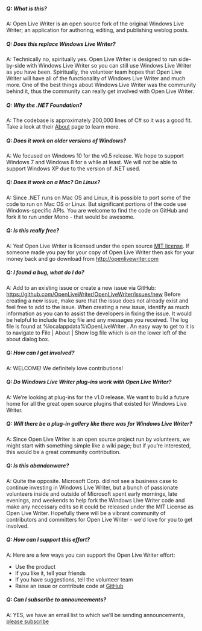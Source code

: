 ##### Q: What is this?
A: Open Live Writer is an open source fork of the original Windows Live Writer; an application for authoring, editing, and publishing weblog posts.

##### Q: Does this replace Windows Live Writer?
A: Technically no, spiritually yes.  Open Live Writer is designed to run side-by-side with Windows Live Writer so you can still use Windows Live Writer as you have been.  Spiritually, the volunteer team hopes that Open Live Writer will have all of the functionality of Windows Live Writer and much more.  One of the best things about Windows Live Writer was the community behind it, thus the community can really get involved with Open Live Writer.

##### Q: Why the .NET Foundation?
A: The codebase is approximately 200,000 lines of C# so it was a good fit. Take a look at their [About](http://www.dotnetfoundation.org/about) page to learn more.

##### Q: Does it work on older versions of Windows? 
A: We focused on Windows 10 for the v0.5 release.  We hope to support Windows 7 and Windows 8 for a while at least.  We will not be able to support Windows XP due to the version of .NET used.

##### Q: Does it work on a Mac?  On Linux?
A: Since .NET runs on Mac OS and Linux, it is possible to port some of the code to run on Mac OS or Linux. But significant portions of the code use Windows-specific APIs. You are welcome to find the code on GitHub and fork it to run under Mono - that would be awesome.

##### Q: Is this really free?
A: Yes! Open Live Writer is licensed under the open source [MIT license](https://github.com/OpenLiveWriter/OpenLiveWriter/blob/master/license.txt). If someone made you pay for your copy of Open Live Writer then ask for your money back and go download from http://openlivewriter.com

##### Q: I found a bug, what do I do?
A: Add to an existing issue or create a new issue via GitHub: https://github.com/OpenLiveWriter/OpenLiveWriter/issues/new
   Before creating a new issue, make sure that the issue does not already exist and feel free to add to the issue.
   When creating a new issue, identify as much information as you can to assist the developers in fixing the issue.  It would be 
   helpful to include the log file and any messages you received.  The log file is found at %localappdata%\OpenLiveWriter . An easy way
   to get to it is to navigate to File | About | Show log file which is on the lower left of the about dialog box.

##### Q: How can I get involved?
A: WELCOME!  We definitely love contributions!  

##### Q: Do Windows Live Writer plug-ins work with Open Live Writer?
A: We’re looking at plug-ins for the v1.0 release. We want to build a future home for all the great open source plugins that existed for Windows Live Writer.

##### Q: Will there be a plug-in gallery like there was for Windows Live Writer?
A: Since Open Live Writer is an open source project run by volunteers, we might start with something simple like a wiki page; but if you’re interested, this would be a great community contribution.

##### Q: Is this abandonware?               
A: Quite the opposite.  Microsoft Corp. did not see a business case to continue investing in Windows Live Writer, but a bunch of passionate volunteers inside and outside of Microsoft spent early mornings, late evenings, and weekends to help fork the Windows Live Writer code and make any necessary edits so it could be released under the MIT License as Open Live Writer.  Hopefully there will be a vibrant community of contributors and committers for Open Live Writer - we'd love for you to get involved.

##### Q: How can I support this effort?
A: Here are a few ways you can support the Open Live Writer effort:
 * Use the product
 * If you like it, tell your friends
 * If you have suggestions, tell the volunteer team
 * Raise an issue or contribute code at [GitHub](https://github.com/OpenLiveWriter/OpenLiveWriter)

##### Q: Can I subscribe to announcements?
A: YES, we have an email list to which we’ll be sending announcements, [please subscribe](http://eepurl.com/bI77cP)
